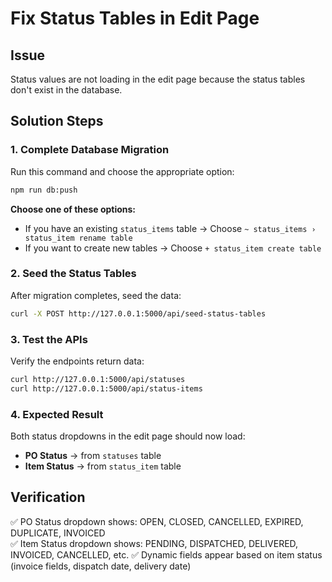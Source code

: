 # Fix Status Tables in Edit Page

## Issue
Status values are not loading in the edit page because the status tables don't exist in the database.

## Solution Steps

### 1. Complete Database Migration
Run this command and choose the appropriate option:
```bash
npm run db:push
```

**Choose one of these options:**
- If you have an existing `status_items` table → Choose `~ status_items › status_item rename table`  
- If you want to create new tables → Choose `+ status_item create table`

### 2. Seed the Status Tables
After migration completes, seed the data:
```bash
curl -X POST http://127.0.0.1:5000/api/seed-status-tables
```

### 3. Test the APIs
Verify the endpoints return data:
```bash
curl http://127.0.0.1:5000/api/statuses
curl http://127.0.0.1:5000/api/status-items  
```

### 4. Expected Result
Both status dropdowns in the edit page should now load:
- **PO Status** → from `statuses` table
- **Item Status** → from `status_item` table

## Verification
✅ PO Status dropdown shows: OPEN, CLOSED, CANCELLED, EXPIRED, DUPLICATE, INVOICED  
✅ Item Status dropdown shows: PENDING, DISPATCHED, DELIVERED, INVOICED, CANCELLED, etc.
✅ Dynamic fields appear based on item status (invoice fields, dispatch date, delivery date)